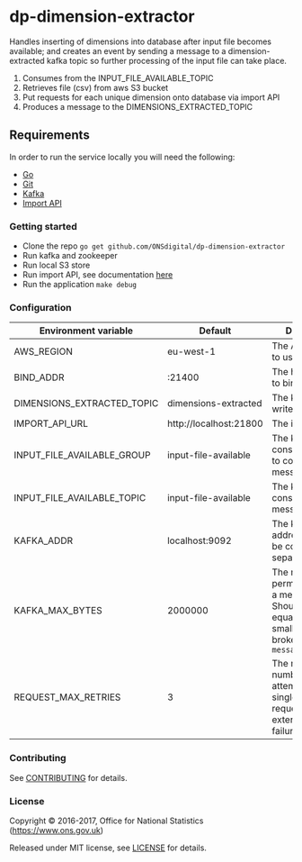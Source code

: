 dp-dimension-extractor
================

Handles inserting of dimensions into database after input file becomes available;
and creates an event by sending a message to a dimension-extracted kafka topic so further processing of the input file can take place.

1. Consumes from the INPUT_FILE_AVAILABLE_TOPIC
2. Retrieves file (csv) from aws S3 bucket
3. Put requests for each unique dimension onto database via import API
4. Produces a message to the DIMENSIONS_EXTRACTED_TOPIC

Requirements
-----------------
In order to run the service locally you will need the following:
- [Go](https://golang.org/doc/install)
- [Git](https://git-scm.com/downloads)
- [Kafka](https://kafka.apache.org/)
- [Import API](https://github.com/ONSdigital/dp-import-api)

### Getting started

* Clone the repo `go get github.com/ONSdigital/dp-dimension-extractor`
* Run kafka and zookeeper
* Run local S3 store
* Run import API, see documentation [here](https://github.com/ONSdigital/dp-import-api)
* Run the application `make debug`

### Configuration

| Environment variable         | Default                | Description
| ---------------------------- | ---------------------- | ----------------------------------------------------
| AWS_REGION                   | eu-west-1              | The AWS region to use
| BIND_ADDR                    | :21400                 | The host and port to bind to
| DIMENSIONS_EXTRACTED_TOPIC   | dimensions-extracted   | The kafka topic to write messages to
| IMPORT_API_URL               | http://localhost:21800 | The import api url
| INPUT_FILE_AVAILABLE_GROUP   | input-file-available   | The kafka consumer group to consume messages from
| INPUT_FILE_AVAILABLE_TOPIC   | input-file-available   | The kafka topic to consume messages from
| KAFKA_ADDR                   | localhost:9092         | The kafka broker addresses (can be comma separated)
| KAFKA_MAX_BYTES              | 2000000                | The maximum permitted size of a message. Should be set equal to or smaller than the broker's `message.max.bytes`
| REQUEST_MAX_RETRIES          | 3                      | The maximum number of attempts for a single http request due to external service failure"

### Contributing

See [CONTRIBUTING](CONTRIBUTING.md) for details.

### License

Copyright © 2016-2017, Office for National Statistics (https://www.ons.gov.uk)

Released under MIT license, see [LICENSE](LICENSE.md) for details.
